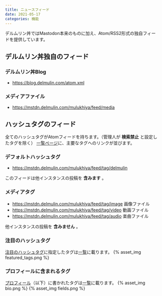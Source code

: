 ```yaml
---
title: ニュースフィード
date: 2021-05-17
categories: 機能
---
```


デルムリン丼ではMastodon本来のものに加え、Atom/RSS2形式の独自フィードを提供しています。

## デルムリン丼独自のフィード

### デルムリン丼Blog
- https://blog.delmulin.com/atom.xml

### メディアファイル
- https://mstdn.delmulin.com/mulukhiya/feed/media

## ハッシュタグのフィード

全てのハッシュタグがAtomフィードを持ちます。（管理人が __検索禁止__ と設定したタグを除く）
[一覧ページ](https://mstdn.delmulin.com/mulukhiya/app/feed)に、主要なタグへのリンクが並びます。
### デフォルトハッシュタグ
- https://mstdn.delmulin.com/mulukhiya/feed/tag/delmulin

このフィードは他インスタンスの投稿を __含みます__ 。

### メディアタグ
- https://mstdn.delmulin.com/mulukhiya/feed/tag/image 画像ファイル
- https://mstdn.delmulin.com/mulukhiya/feed/tag/video 動画ファイル
- https://mstdn.delmulin.com/mulukhiya/feed/tag/audio 楽曲ファイル

他インスタンスの投稿を __含みません__ 。

### 注目のハッシュタグ
[注目のハッシュタグ](https://mstdn.delmulin.com/settings/featured_tags)に指定したタグは[一覧](https://mstdn.delmulin.com/mulukhiya/app/feed)に載ります。
{% asset_img featured_tags.png %}

### プロフィールに含まれるタグ
[プロフィール](https://mstdn.delmulin.com/settings/profile)（以下）に書かれたタグは[一覧](https://mstdn.delmulin.com/mulukhiya/app/feed)に載ります。
{% asset_img bio.png %}
{% asset_img fields.png %}
